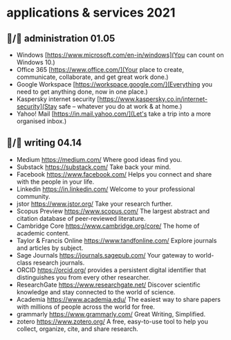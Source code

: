 # applications & services 2021<br>
## 🦍/🧅 administration 01.05
* Windows [https://www.microsoft.com/en-in/windows](You can count on Windows 10.) 
* Office 365 [https://www.office.com/](Your place to create, communicate, collaborate, and get great work done.)
* Google Workspace [https://workspace.google.com/](Everything you need to get anything done, now in one place.)
* Kaspersky internet security [https://www.kaspersky.co.in/internet-security](Stay safe – whatever you do at work & at home.)
* Yahoo! Mail [https://in.mail.yahoo.com/](Let's take a trip into a more organised inbox.)
## 🐅/🥕 writing 04.14
* Medium https://medium.com/ Where good ideas find you. 
* Substack https://substack.com/ Take back your mind. 
* Facebook https://www.facebook.com/ Helps you connect and share with the people in your life.
* Linkedin https://in.linkedin.com/ Welcome to your professional community. 
* jstor https://www.jstor.org/ Take your research further. 
* Scopus Preview https://www.scopus.com/ The largest abstract and citation database of peer-reviewed literature.
* Cambridge Core https://www.cambridge.org/core/ The home of academic content. 
* Taylor & Francis Online https://www.tandfonline.com/ Explore journals and articles by subject. 
* Sage Journals https://journals.sagepub.com/ Your gateway to world-class research journals. 
* ORCID https://orcid.org/ provides a persistent digital identifier that distinguishes you from every other researcher.
* ResearchGate https://www.researchgate.net/ Discover scientific knowledge and stay connected to the world of science. 
* Academia https://www.academia.edu/ The easiest way to share papers with millions of people across the world for free.
* grammarly https://www.grammarly.com/ Great Writing, Simplified.
* zotero https://www.zotero.org/ A free, easy-to-use tool to help you collect, organize, cite, and share research.
